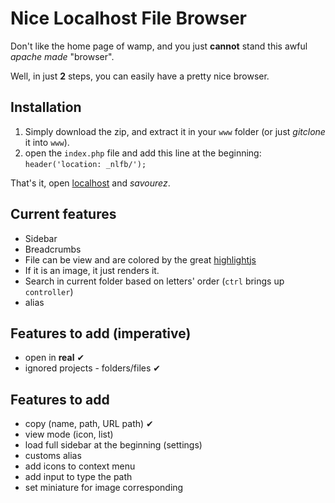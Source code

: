 # Nice Localhost File Browser

Don't like the home page of wamp, and you just **cannot** stand this awful *apache made* "browser".

Well, in just **2** steps, you can easily have a pretty nice browser.

## Installation

1. Simply download the zip, and extract it in your `www` folder (or just *gitclone* it into `www`).
2. open the `index.php` file and add this line at the beginning: `header('location: _nlfb/');`

That's it, open [localhost](http://localhost) and *savourez*.

## Current features

- Sidebar
- Breadcrumbs
- File can be view and are colored by the great [highlightjs](https://highlightjs.org/)
- If it is an image, it just renders it.
- Search in current folder based on letters' order (`ctrl` brings up `controller`)
- alias

## Features to add (imperative)

- open in **real** &#10004;
- ignored projects - folders/files &#10004;

## Features to add

- copy (name, path, URL path) &#10004;
- view mode (icon, list)
- load full sidebar at the beginning (settings)
- customs alias
- add icons to context menu
- add input to type the path
- set miniature for image corresponding
